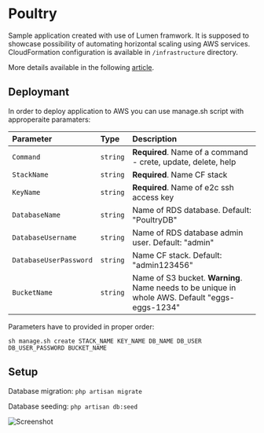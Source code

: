 # Poultry

Sample application created with use of Lumen framwork. It is supposed to showcase possibility of automating horizontal scaling using AWS services. CloudFormation configuration is available in `/infrastructure` directory.

More details available in the following [article](https://medium.com/@j.kapuscik2/autoscale-your-website-in-5-minutes-or-less-3c47f6483b72).

## Deploymant 

In order to deploy application to AWS you can use manage.sh script with approperaite paramaters:

| Parameter | Type | Description |
| :--- | :--- | :--- |
| `Command` | `string` | **Required**. Name of a command - crete, update, delete, help |
| `StackName` | `string` | **Required**. Name CF stack |
| `KeyName` | `string` | **Required**. Name of e2c ssh access key |
| `DatabaseName` | `string` | Name of RDS database. Default: "PoultryDB" |
| `DatabaseUsername` | `string` | Name of RDS database admin user. Default: "admin" |
| `DatabaseUserPassword` | `string` | Name CF stack. Default: "admin123456" |
| `BucketName` | `string` | Name of S3 bucket. **Warning**. Name needs to be unique in whole AWS. Default "eggs-eggs-1234" |

Parameters have to provided in proper order:

```
sh manage.sh create STACK_NAME KEY_NAME DB_NAME DB_USER DB_USER_PASSWORD BUCKET_NAME
```

## Setup

Database migration:
`php artisan migrate`

Database seeding:
`php artisan db:seed`

![Screenshot](screenshot.png?raw=true "Screenshot")
